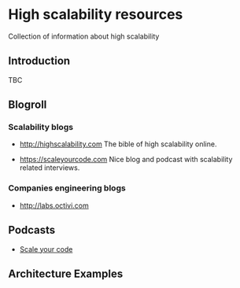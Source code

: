 # High scalability resources
Collection of information about high scalability

## Introduction

TBC

## Blogroll

### Scalability blogs

* http://highscalability.com
  The bible of high scalability online.
  
* https://scaleyourcode.com
  Nice blog and podcast with scalability related interviews.

### Companies engineering blogs

* http://labs.octivi.com
  

## Podcasts

* [Scale your code](https://www.google.comhttps://itunes.apple.com/tt/podcast/scaleyourcode-podcast/id987253051?mt=2)

## Architecture Examples
